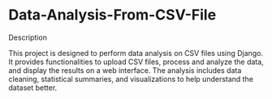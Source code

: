 # Data-Analysis-From-CSV-File

Description

This project is designed to perform data analysis on CSV files using Django. It provides functionalities to upload CSV files, process and analyze the data, and display the results on a web interface. The analysis includes data cleaning, statistical summaries, and visualizations to help understand the dataset better.
